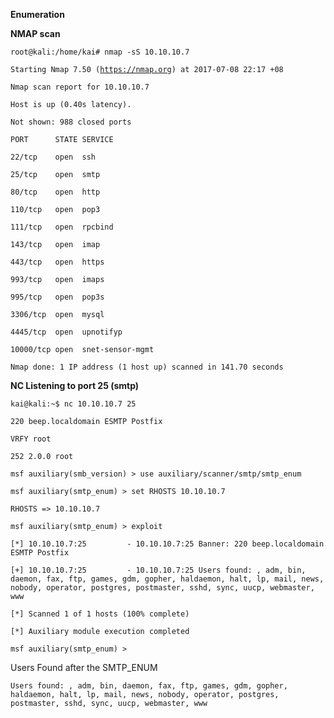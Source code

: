**Enumeration**

**NMAP scan**

`root@kali:/home/kai# nmap -sS 10.10.10.7`

`Starting Nmap 7.50 (`[`https://nmap.org`](https://nmap.org)`) at 2017-07-08 22:17 +08`

`Nmap scan report for 10.10.10.7`

`Host is up (0.40s latency).`

`Not shown: 988 closed ports`

`PORT      STATE SERVICE`

`22/tcp    open  ssh`

`25/tcp    open  smtp`

`80/tcp    open  http`

`110/tcp   open  pop3`

`111/tcp   open  rpcbind`

`143/tcp   open  imap`

`443/tcp   open  https`

`993/tcp   open  imaps`

`995/tcp   open  pop3s`

`3306/tcp  open  mysql`

`4445/tcp  open  upnotifyp`

`10000/tcp open  snet-sensor-mgmt`

`Nmap done: 1 IP address (1 host up) scanned in 141.70 seconds`

**NC Listening to port 25 \(smtp\)**

`kai@kali:~$ nc 10.10.10.7 25`

`220 beep.localdomain ESMTP Postfix`

`VRFY root`

`252 2.0.0 root`

`msf auxiliary(smb_version) > use auxiliary/scanner/smtp/smtp_enum`

`msf auxiliary(smtp_enum) > set RHOSTS 10.10.10.7`

`RHOSTS => 10.10.10.7`

`msf auxiliary(smtp_enum) > exploit`

`[*] 10.10.10.7:25         - 10.10.10.7:25 Banner: 220 beep.localdomain ESMTP Postfix`

`[+] 10.10.10.7:25         - 10.10.10.7:25 Users found: , adm, bin, daemon, fax, ftp, games, gdm, gopher, haldaemon, halt, lp, mail, news, nobody, operator, postgres, postmaster, sshd, sync, uucp, webmaster, www`

`[*] Scanned 1 of 1 hosts (100% complete)`

`[*] Auxiliary module execution completed`

`msf auxiliary(smtp_enum) >`

Users Found after the SMTP\_ENUM

`Users found: , adm, bin, daemon, fax, ftp, games, gdm, gopher, haldaemon, halt, lp, mail, news, nobody, operator, postgres, postmaster, sshd, sync, uucp, webmaster, www`

